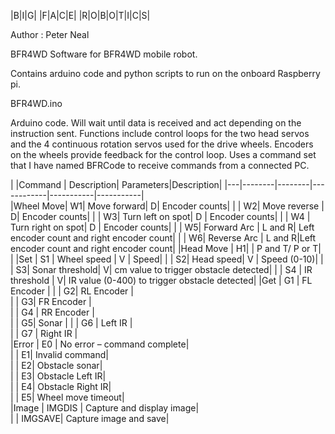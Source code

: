 |B|I|G| |F|A|C|E| |R|O|B|O|T|I|C|S|

Author : Peter Neal

BFR4WD
Software for BFR4WD mobile robot.

Contains arduino code and python scripts to run on the onboard Raspberry pi.

BFR4WD.ino

Arduino code. Will wait until data is received and act depending on the instruction sent. Functions include control loops for the two head servos and the 4 continuous rotation servos used for the drive wheels. Encoders on the wheels provide feedback for the control loop. Uses a command set that I have named BFRCode to receive commands from a connected PC.


|            |Command | Description| Parameters|Description|
|---|--------|--------|------------|-----------|-----------|         
|Wheel Move|	 W1|	          Move forward|	          D|	            Encoder counts|
|          |    	W2|	          Move reverse	 |         D|	            Encoder counts|
|	   |           W3|	          Turn left on spot|	      D	|            Encoder counts|
|	   |           W4 |         	Turn right on spot|	    D	 |           Encoder counts|
|	    |          W5|	          Forward Arc	   |       L and R| Left encoder count and right encoder count|
|	    |          W6|	          Reverse Arc	  |        L and R|Left encoder count and right encoder count|
|Head Move  |   	H1|		                    |       P and T/ P or T|	|
|Set     |      	S1	 |         Wheel speed	   |         V	  |          Speed|
|	   |           S2|	          Head speed|	            V	|            Speed (0-10)|
|	   |           S3|	          Sonar threshold|	        V| cm value to trigger obstacle detected|
|	    |          S4 |         	IR threshold	|          V|	 IR value (0-400) to trigger obstacle detected|
|Get	  |          G1	   |       FL Encoder		|
|	  |            G2|	          RL Encoder	|	
|	  |            G3|	          FR Encoder	|	
|        |     	G4  |        	RR Encoder	|	
|	  |            G5|	          Sonar		|
|	  |            G6  |       	Left IR	|	
|	 |            G7   |         Right IR	|	
|Error	 |         E0	   |       No error – command complete|		
|	 |             E1|	          Invalid command|		
|	 |             E2|	          Obstacle sonar|		
|	 |             E3|	          Obstacle Left IR|		
|	 |             E4|	          Obstacle Right IR|		
|	 |             E5|	          Wheel move timeout|		
|Image	 |       IMGDIS	    |    Capture and display image|		
|	 |           IMGSAVE|	        Capture image and save|		


